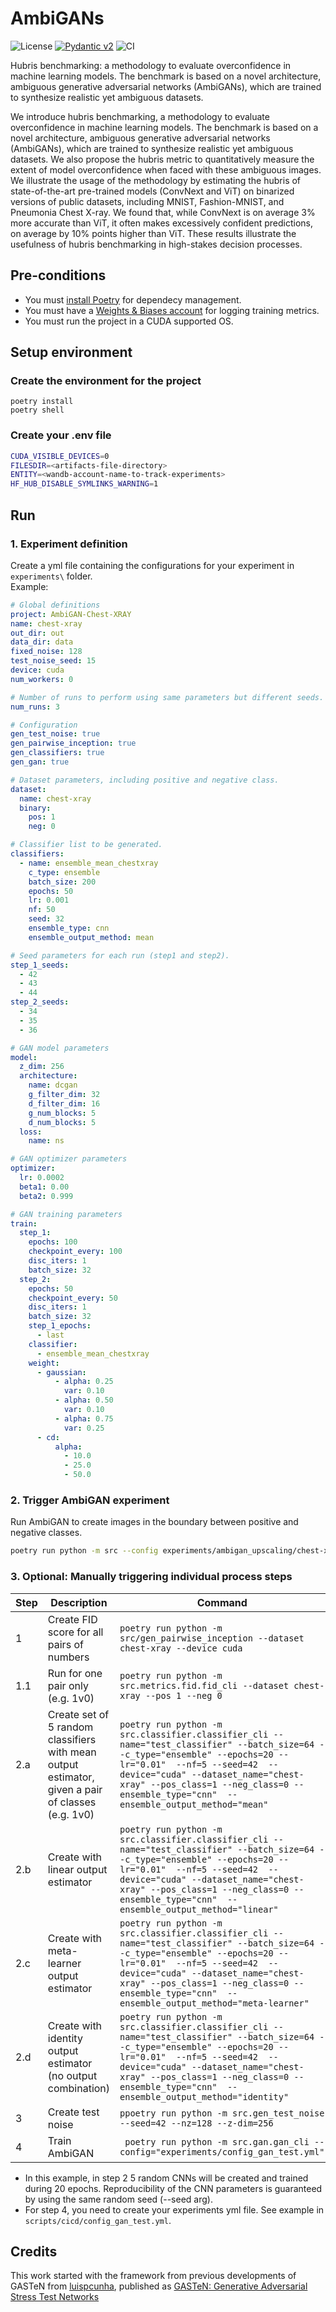 # AmbiGANs

![License](https://img.shields.io/static/v1?label=license&message=CC-BY-NC-ND-4.0&color=green)
[![Pydantic v2](https://img.shields.io/endpoint?url=https://raw.githubusercontent.com/pydantic/pydantic/main/docs/badge/v2.json)](https://pydantic.dev)
![CI](https://github.com/crdsteixeira/Paper-Hubris-AmbiGANs/actions/workflows/main.yml/badge.svg)


Hubris benchmarking: a methodology to evaluate overconfidence in machine learning models. The benchmark is based on a novel architecture, ambiguous generative adversarial networks (AmbiGANs), which are trained to synthesize realistic yet ambiguous datasets.

We introduce hubris benchmarking, a methodology to evaluate overconfidence in machine learning models. The benchmark is based on a novel architecture, ambiguous generative adversarial networks (AmbiGANs), which are trained to synthesize realistic yet ambiguous datasets. We also propose the hubris metric to quantitatively measure the extent of model overconfidence when faced with these ambiguous images.
We illustrate the usage of the methodology by estimating the hubris of state-of-the-art pre-trained models (ConvNext and ViT) on binarized versions of public datasets, including MNIST, Fashion-MNIST, and Pneumonia Chest X-ray. We found that, while ConvNext is on average 3\% more accurate than ViT, it often makes excessively confident predictions, on average by 10\% points higher than ViT.
These results illustrate the usefulness of hubris benchmarking in high-stakes decision processes.

## Pre-conditions

* You must [install Poetry](https://python-poetry.org/docs/) for dependecy management.
* You must have a [Weights & Biases account](https://wandb.ai/site) for logging training metrics.
* You must run the project in a CUDA supported OS.

## Setup environment

### Create the environment for the project

```ssh
poetry install
poetry shell
```

### Create your .env file

```bash
CUDA_VISIBLE_DEVICES=0
FILESDIR=<artifacts-file-directory>
ENTITY=<wandb-account-name-to-track-experiments>
HF_HUB_DISABLE_SYMLINKS_WARNING=1
```


## Run


### 1. Experiment definition

Create a yml file containing the configurations for your experiment in `experiments\` folder. <br>
Example: 

```yml
# Global definitions
project: AmbiGAN-Chest-XRAY
name: chest-xray
out_dir: out
data_dir: data
fixed_noise: 128
test_noise_seed: 15
device: cuda
num_workers: 0

# Number of runs to perform using same parameters but different seeds.
num_runs: 3

# Configuration
gen_test_noise: true
gen_pairwise_inception: true
gen_classifiers: true
gen_gan: true

# Dataset parameters, including positive and negative class.
dataset:
  name: chest-xray
  binary:
    pos: 1
    neg: 0

# Classifier list to be generated.
classifiers:
  - name: ensemble_mean_chestxray
    c_type: ensemble
    batch_size: 200
    epochs: 50
    lr: 0.001
    nf: 50
    seed: 32
    ensemble_type: cnn
    ensemble_output_method: mean

# Seed parameters for each run (step1 and step2).
step_1_seeds:
  - 42
  - 43
  - 44
step_2_seeds:
  - 34
  - 35
  - 36

# GAN model parameters
model:
  z_dim: 256
  architecture:
    name: dcgan
    g_filter_dim: 32
    d_filter_dim: 16
    g_num_blocks: 5
    d_num_blocks: 5
  loss:
    name: ns

# GAN optimizer parameters
optimizer:
  lr: 0.0002
  beta1: 0.00
  beta2: 0.999

# GAN training parameters
train:
  step_1:
    epochs: 100
    checkpoint_every: 100
    disc_iters: 1
    batch_size: 32
  step_2:
    epochs: 50
    checkpoint_every: 50
    disc_iters: 1
    batch_size: 32
    step_1_epochs:
      - last
    classifier:
      - ensemble_mean_chestxray
    weight:
      - gaussian:
          - alpha: 0.25
            var: 0.10
          - alpha: 0.50
            var: 0.10
          - alpha: 0.75
            var: 0.25
      - cd:
          alpha:
            - 10.0
            - 25.0
            - 50.0
```





### 2. Trigger AmbiGAN experiment

Run AmbiGAN to create images in the boundary between positive and negative classes.

```bash
poetry run python -m src --config experiments/ambigan_upscaling/chest-xray-initial.yml
```


### 3. Optional: Manually triggering individual process steps

| Step | Description | Command |
|------|-------------|---------|
| 1    | Create FID score for all pairs of numbers | `poetry run python -m src/gen_pairwise_inception --dataset chest-xray --device cuda` |
| 1.1  | Run for one pair only (e.g. 1v0) | `poetry run python -m src.metrics.fid.fid_cli --dataset chest-xray --pos 1 --neg 0` |
| 2.a    | Create set of 5 random classifiers with mean output estimator, given a pair of classes (e.g. 1v0) | `poetry run python -m src.classifier.classifier_cli --name="test_classifier" --batch_size=64 --c_type="ensemble" --epochs=20 --lr="0.01"  --nf=5 --seed=42  --device="cuda" --dataset_name="chest-xray" --pos_class=1 --neg_class=0 --ensemble_type="cnn"  --ensemble_output_method="mean"` |
| 2.b  | Create with linear output estimator | `poetry run python -m src.classifier.classifier_cli --name="test_classifier" --batch_size=64 --c_type="ensemble" --epochs=20 --lr="0.01"  --nf=5 --seed=42  --device="cuda" --dataset_name="chest-xray" --pos_class=1 --neg_class=0 --ensemble_type="cnn"  --ensemble_output_method="linear"`|
| 2.c  | Create with meta-learner output estimator | `poetry run python -m src.classifier.classifier_cli --name="test_classifier" --batch_size=64 --c_type="ensemble" --epochs=20 --lr="0.01"  --nf=5 --seed=42  --device="cuda" --dataset_name="chest-xray" --pos_class=1 --neg_class=0 --ensemble_type="cnn"  --ensemble_output_method="meta-learner"` |
| 2.d | Create with identity output estimator (no output combination) |  `poetry run python -m src.classifier.classifier_cli --name="test_classifier" --batch_size=64 --c_type="ensemble" --epochs=20 --lr="0.01"  --nf=5 --seed=42  --device="cuda" --dataset_name="chest-xray" --pos_class=1 --neg_class=0 --ensemble_type="cnn"  --ensemble_output_method="identity"` | 
| 3    | Create test noise | `ppoetry run python -m src.gen_test_noise  --seed=42 --nz=128 --z-dim=256` |
| 4 | Train AmbiGAN | ` poetry run python -m src.gan.gan_cli --config="experiments/config_gan_test.yml"` | 

* In this example, in step 2 5 random CNNs will be created and trained during 20 epochs. Reproducibility of the CNN parameters is guaranteed by using the same random seed (--seed arg).
* For step 4, you need to create your experiments yml file. See example in `scripts/cicd/config_gan_test.yml`.

## Credits


This work started with the framework from previous developments of GASTeN from [luispcunha](https://github.com/luispcunha), published as [GASTeN: Generative Adversarial Stress Test Networks](https://link.springer.com/epdf/10.1007/978-3-031-30047-9_8?sharing_token=XGbq9zmVBDFAEaM4r1AAp_e4RwlQNchNByi7wbcMAY55SAL6inraGCkI72KOuzssTzewKWv51v_1pft7j7WJRbiAzL0vaTmG2vf4gs1QhnZ3lV72H7zSKLWQESXZjq5-1pg77WEnt2EHZaN2b51chvHsO6TW3tiGXSVhUgy87Ts%3D)

